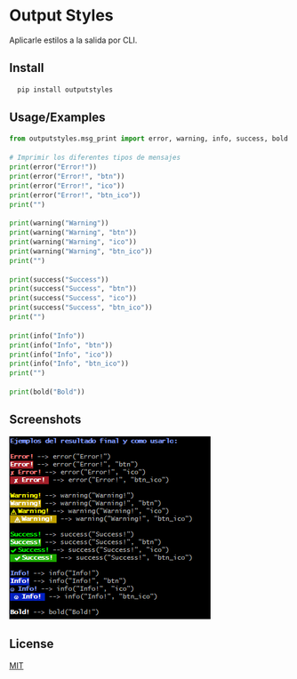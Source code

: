 # Output Styles

Aplicarle estilos a la salida por CLI.

## Install

```bash
  pip install outputstyles
```

## Usage/Examples

```py
from outputstyles.msg_print import error, warning, info, success, bold

# Imprimir los diferentes tipos de mensajes
print(error("Error!"))
print(error("Error!", "btn"))
print(error("Error!", "ico"))
print(error("Error!", "btn_ico"))
print("")

print(warning("Warning"))
print(warning("Warning", "btn"))
print(warning("Warning", "ico"))
print(warning("Warning", "btn_ico"))
print("")

print(success("Success"))
print(success("Success", "btn"))
print(success("Success", "ico"))
print(success("Success", "btn_ico"))
print("")

print(info("Info"))
print(info("Info", "btn"))
print(info("Info", "ico"))
print(info("Info", "btn_ico"))
print("")

print(bold("Bold"))

```

## Screenshots

![output_styles](docs/img/output_styles.png)

## License

[MIT](LICENSE)
